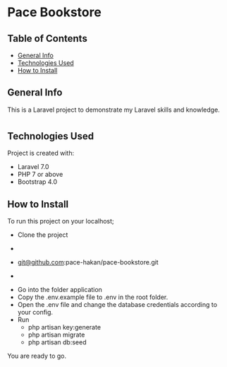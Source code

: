 # Pace Bookstore

## Table of Contents
* [General Info](#general-info)
* [Technologies Used](#technologies-used)
* [How to Install](#how-to-install)

###
## General Info
This is a Laravel project to demonstrate my Laravel skills and knowledge.

#
## Technologies Used
Project is created with:
* Laravel 7.0
* PHP 7 or above
* Bootstrap 4.0


## How to Install
To run this project on your localhost;

+ Clone the project
+ ```
+ git@github.com:pace-hakan/pace-bookstore.git
+ ```
+ Go into the folder application
+ Copy the .env.example file to .env in the root folder.
+ Open the .env file and change the database credentials according to your config.
+ Run
    - php artisan key:generate
    - php artisan migrate
    - php artisan db:seed

You are ready to go.


